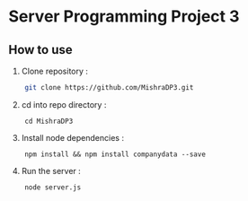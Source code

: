 # Server Programming Project 3

## How to use

1. Clone repository :

```bash
    git clone https://github.com/MishraDP3.git
```

2. cd into repo directory :

```
    cd MishraDP3
```

3. Install node dependencies :

```
    npm install && npm install companydata --save
```

4. Run the server :

```
    node server.js
```
